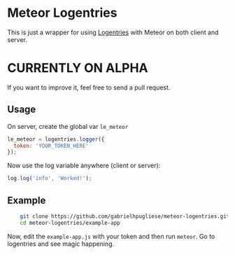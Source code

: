 Meteor Logentries
===

This is just a wrapper for using [Logentries](https://logentries.com) with Meteor on both client and server.

# CURRENTLY ON ALPHA

If you want to improve it, feel free to send a pull request.

## Usage

On server, create the global var `le_meteor`
```javascript
le_meteor = logentries.logger({
  token: 'YOUR_TOKEN_HERE'
});
```

Now use the log variable anywhere (client or server):

```javascript
log.log('info', 'Worked!');
```

## Example

```bash
    git clone https://github.com/gabrielhpugliese/meteor-logentries.git
    cd meteor-logentries/example-app
```

Now, edit the `example-app.js` with your token and then run `meteor`. Go to logentries and see magic happening.
